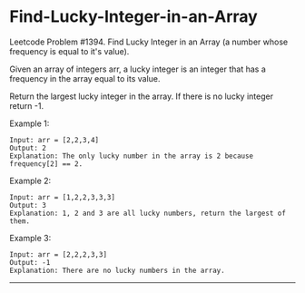 # Find-Lucky-Integer-in-an-Array
Leetcode Problem #1394. Find Lucky Integer in an Array (a number whose frequency is equal to it's value).

Given an array of integers arr, a lucky integer is an integer that has a frequency in the array equal to its value.

Return the largest lucky integer in the array. If there is no lucky integer return -1.

 

Example 1:
```
Input: arr = [2,2,3,4]
Output: 2
Explanation: The only lucky number in the array is 2 because frequency[2] == 2.
```

Example 2:
```
Input: arr = [1,2,2,3,3,3]
Output: 3
Explanation: 1, 2 and 3 are all lucky numbers, return the largest of them.
```

Example 3:
```
Input: arr = [2,2,2,3,3]
Output: -1
Explanation: There are no lucky numbers in the array.
```

---
